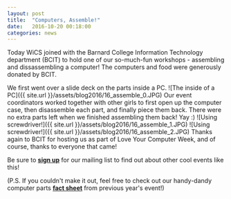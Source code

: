 ```yaml
---
layout: post
title:  "Computers, Assemble!"
date:   2016-10-20 00:18:00
categories: news
---
```


Today WiCS joined with the Barnard College Information Technology department (BCIT) to hold one of our so-much-fun workshops - assembling and dissassembling a computer! The computers and food were generously donated by BCIT. 

We first went over a slide deck on the parts inside a PC. 
![The inside of a PC]({{ site.url }}/assets/blog2016/16_assemble_0.JPG)
Our event coordinators worked together with other girls to first open up the computer case, then disassemble each part, and finally piece them back. There were no extra parts left when we finished assembling them back! Yay :)
![Using screwdriver!]({{ site.url }}/assets/blog2016/16_assemble_1.JPG)
![Using screwdriver!]({{ site.url }}/assets/blog2016/16_assemble_2.JPG)
Thanks again to BCIT for hosting us as part of Love Your Computer Week, and of course, thanks to everyone that came! 

Be sure to [**sign up**][mailinglist] for our mailing list to find out about other cool events like this!

(P.S. If you couldn't make it out, feel free to check out our handy-dandy computer parts [**fact sheet**][factsheet] from previous year's event!)

[mailinglist]: http://columbia.us9.list-manage.com/subscribe?u=4c6a1c710f8ab9cce10272368&id=593b5faa43
[factsheet]: https://docs.google.com/presentation/d/145BhVm89LCoy78JbSz3_HzyNpgRfpvh6q_72847LUJU/edit?usp=sharing
